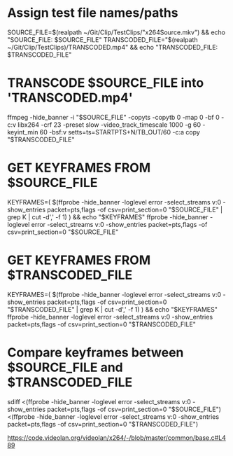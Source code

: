 # Assign test file names/paths
SOURCE_FILE=$(realpath ~/Git/Clip/TestClips/"x264Source.mkv") && echo "SOURCE_FILE: $SOURCE_FILE"
TRANSCODED_FILE="$(realpath ~/Git/Clip/TestClips)/TRANSCODED.mp4" && echo "TRANSCODED_FILE: $TRANSCODED_FILE"

# TRANSCODE $SOURCE_FILE into 'TRANSCODED.mp4'
ffmpeg -hide_banner -i "$SOURCE_FILE" -copyts -copytb 0 -map 0 -bf 0 -c:v libx264 -crf 23 -preset slow -video_track_timescale 1000 -g 60 -keyint_min 60 -bsf:v setts=ts=STARTPTS+N/TB_OUT/60 -c:a copy "$TRANSCODED_FILE"

# GET KEYFRAMES FROM $SOURCE_FILE
KEYFRAMES=( $(ffprobe -hide_banner -loglevel error -select_streams v:0 -show_entries packet=pts,flags -of csv=print_section=0 "$SOURCE_FILE" | grep K | cut -d',' -f 1) ) && echo "$KEYFRAMES"
ffprobe -hide_banner -loglevel error -select_streams v:0 -show_entries packet=pts,flags -of csv=print_section=0 "$SOURCE_FILE"

# GET KEYFRAMES FROM $TRANSCODED_FILE
KEYFRAMES=( $(ffprobe -hide_banner -loglevel error -select_streams v:0 -show_entries packet=pts,flags -of csv=print_section=0 "$TRANSCODED_FILE" | grep K | cut -d',' -f 1) ) && echo "$KEYFRAMES"
ffprobe -hide_banner -loglevel error -select_streams v:0 -show_entries packet=pts,flags -of csv=print_section=0 "$TRANSCODED_FILE"

# Compare keyframes between $SOURCE_FILE and $TRANSCODED_FILE
sdiff <(ffprobe -hide_banner -loglevel error -select_streams v:0 -show_entries packet=pts,flags -of csv=print_section=0 "$SOURCE_FILE") <(ffprobe -hide_banner -loglevel error -select_streams v:0 -show_entries packet=pts,flags -of csv=print_section=0 "$TRANSCODED_FILE")

https://code.videolan.org/videolan/x264/-/blob/master/common/base.c#L489